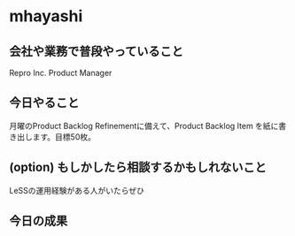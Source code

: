 # mhayashi

## 会社や業務で普段やっていること

Repro Inc. Product Manager

## 今日やること

月曜のProduct Backlog Refinementに備えて、Product Backlog Item を紙に書き出します。目標50枚。

## (option) もしかしたら相談するかもしれないこと

LeSSの運用経験がある人がいたらぜひ

## 今日の成果

